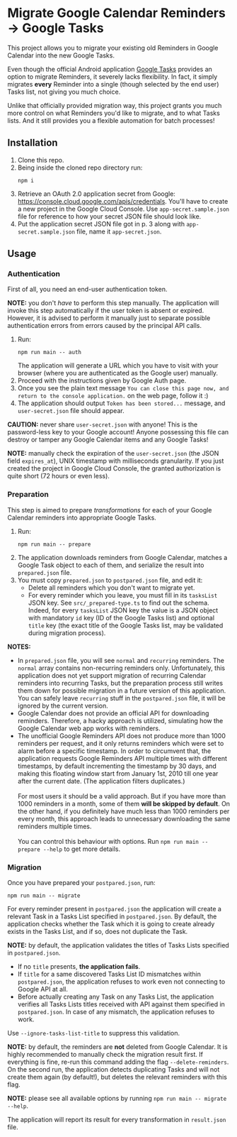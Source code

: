 # Migrate Google Calendar Reminders -> Google Tasks

This project allows you to migrate your existing old Reminders in
Google Calendar into the new Google Tasks.

Even though the official Android application
[Google Tasks](https://play.google.com/store/apps/details?id=com.google.android.apps.tasks)
provides an option to migrate Reminders, it severely lacks flexibility. In fact,
it simply migrates **every** Reminder into a single (though selected by the end
user) Tasks list, not giving you much choice.

Unlike that officially provided migration way, this project grants you much
more control on what Reminders you'd like to migrate, and to what Tasks lists.
And it still provides you a flexible automation for batch processes!

## Installation

1. Clone this repo.
2. Being inside the cloned repo directory run:
   ```
   npm i
   ```
3. Retrieve an OAuth 2.0 application secret from Google:
https://console.cloud.google.com/apis/credentials. You'll have to create 
a new project in the Google Cloud Console. Use `app-secret.sample.json`
file for reference to how your secret JSON file should look like.
4. Put the application secret JSON file got in p. 3 along with
`app-secret.sample.json` file, name it `app-secret.json`.

## Usage

### Authentication

First of all, you need an end-user authentication token.

**NOTE:** you don't *have* to perform this step manually. The application
will invoke this step automatically if the user token is absent or expired.
However, it is advised to perform it manually just to separate possible
authentication errors from errors caused by the principal API calls.

1. Run:
   ```
   npm run main -- auth
   ```
   The application will generate a URL which you have to visit with your
browser (where you are authenticated as the Google user) manually.
2. Proceed with the instructions given by Google Auth page.
3. Once you see the plain text message `You can close this page now, and
return to the console application.` on the web page, follow it :)
4. The application should output `Token has been stored...` message, and
`user-secret.json` file should appear.

**CAUTION:** never share `user-secret.json` with anyone! This is the
password-less key to your Google account! Anyone possessing this file
can destroy or tamper any Google Calendar items and any Google Tasks!

**NOTE:** manually check the expiration of the `user-secret.json` (the
JSON field `expires_at`), UNIX timestamp with milliseconds granularity.
If you just created the project in Google Cloud Console, the granted
authorization is quite short (72 hours or even less).

### Preparation

This step is aimed to prepare *transformations* for each of your
Google Calendar reminders into appropriate Google Tasks.

1. Run:
   ```
   npm run main -- prepare
   ```
2. The application downloads reminders from Google Calendar, matches
a Google Task object to each of them, and serialize the result into
`prepared.json` file.
3. You must copy `prepared.json` to `postpared.json` file, and edit it:
   * Delete all reminders which you don't want to migrate yet.
   * For every reminder which you leave, you must fill in its `tasksList`
     JSON key. See `src/_prepared-type.ts` to find out the schema.
     Indeed, for every `tasksList` JSON key the value is a JSON object
     with mandatory `id` key (ID of the Google Tasks list) and optional
     `title` key (the exact title of the Google Tasks list, may be validated
     during migration process).

**NOTES:**

* In `prepared.json` file, you will see `normal` and `recurring`
  reminders. The `normal` array contains non-recurring reminders only.
  Unfortunately, this application does not yet support migration of
  recurring Calendar reminders into recurring Tasks, but the preparation
  process still writes them down for possible migration in a future version
  of this application. You can safely leave `recurring` stuff in the
  `postpared.json` file, it will be ignored by the current version.
* Google Calendar does not provide an official API for downloading
  reminders. Therefore, a hacky approach is utilized, simulating how the
  Google Calendar web app works with reminders.
* The unofficial Google Reminders API does not produce more than 1000
  reminders per request, and it only returns reminders which were set to
  alarm before a specific timestamp. In order to circumvent that, the
  application requests Google Reminders API multiple times with different
  timestamps, by default incrementing the timestamp by 30 days, and
  making this floating window start from January 1st, 2010 till one year
  after the current date. (The application filters duplicates.)
  <br /><br />
  For most users it should be a valid approach. But if you have more than
  1000 reminders in a month, some of them **will be skipped by default**.
  On the other hand, if you definitely have much less than 1000 reminders
  per every month, this approach leads to unnecessary downloading
  the same reminders multiple times.
  <br /><br />
  You can control this behaviour with options. Run
  `npm run main -- prepare --help` to get more details.

### Migration

Once you have prepared your `postpared.json`, run:
```
npm run main -- migrate
```
For every reminder present in `postpared.json` the application will create
a relevant Task in a Tasks List specified in `postpared.json`. By default,
the application checks whether the Task which it is going to create already
exists in the Tasks List, and if so, does not duplicate the Task.

**NOTE:** by default, the application validates the titles of Tasks Lists
specified in `postpared.json`.
* If no `title` presents, **the application
fails**.
* If `title` for a same discovered Tasks List ID mismatches within
`postpared.json`, the application refuses to work even not connecting to
Google API at all.
* Before actually creating any Task on any Tasks List, the application
verifies all Tasks Lists titles received with API against them specified
in `postpared.json`. In case of any mismatch, the application refuses to
work.

Use `--ignore-tasks-list-title` to suppress this validation.

**NOTE:** by default, the reminders are **not** deleted from Google Calendar.
It is highly recommended to manually check the migration result first.
If everything is fine, re-run this command adding the flag
`--delete-reminders`. On the second run, the application detects duplicating
Tasks and will not create them again (by default!), but deletes the relevant
reminders with this flag.

**NOTE:** please see all available options by running
`npm run main -- migrate --help`.

The application will report its result for every transformation in
`result.json` file.
